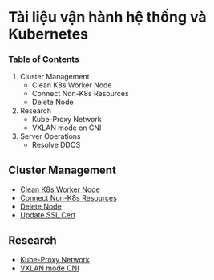 # Tài liệu vận hành hệ thống và Kubernetes

### Table of Contents
1. Cluster Management
    - Clean K8s Worker Node
    - Connect Non-K8s Resources
    - Delete Node
2. Research
    - Kube-Proxy Network
    - VXLAN mode on CNI
3. Server Operations
    - Resolve DDOS



## Cluster Management <a name="manage-cluster"></a>
- [Clean K8s Worker Node](https://github.com/DatNguyen2711/Kubernetes-Notes/blob/main/k8s/manage-cluster/clean-k8s-worker-node.md)
- [Connect Non-K8s Resources](https://github.com/DatNguyen2711/Kubernetes-Notes/blob/main/k8s/manage-cluster/connect-non-k8s-resources.md)
- [Delete Node](https://github.com/DatNguyen2711/Kubernetes-Notes/blob/main/k8s/manage-cluster/delete-node.md)
- [Update SSL Cert](https://github.com/DatNguyen2711/Kubernetes-Notes/blob/main/k8s/manage-cluster/update-cert-ssl.md)

## Research <a name="research"></a>
- [Kube-Proxy Network](https://github.com/DatNguyen2711/Kubernetes-Notes/blob/main/k8s/research/kube-proxy-network.md)
- [VXLAN mode CNI](https://github.com/DatNguyen2711/Kubernetes-Operations-and-Research/blob/main/k8s/research/vxlan-mode-cni.md)